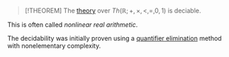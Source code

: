 

>[!THEOREM]
>The [theory](Theorien%20der%20ersten%20Stufe.md) over $Th(\mathbb R; +, \times, <, =, 0, 1)$ is deciable.

This is often called _nonlinear real arithmetic_.

The decidability was initially proven using a [quantifier elimination](Quantorenelemination.md) method with nonelementary complexity.


